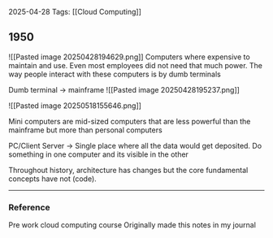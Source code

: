 2025-04-28
Tags: [[Cloud Computing]]

## 1950
![[Pasted image 20250428194629.png]]
Computers where expensive to maintain and use. Even most employees did not need that much power. The way people interact with these computers is by dumb terminals

Dumb terminal -> mainframe 
![[Pasted image 20250428195237.png]]

![[Pasted image 20250518155646.png]]


Mini computers are mid-sized computers that are less powerful than the mainframe but more than personal computers

PC/Client Server -> Single place where all the data would get deposited. Do something in one computer and its visible in the other

Throughout history, architecture has changes but the core fundamental concepts have not (code). 




---
### Reference
Pre work cloud computing course
Originally made this notes in my journal 